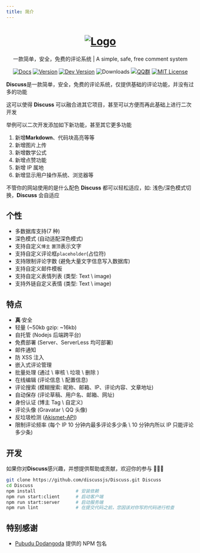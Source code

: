 ```yaml
---
title: 简介
---
```


<h1 align="center"><a href="https://discuss.js.org" target="_blank"><img src="/svg/Logo.svg" alt="Logo"></a></h1>
<p align="center">一款简单，安全，免费的评论系统 | A simple, safe, free comment system</p>

<p align="center">
    <a href="https://discuss.js.org" target="_blank"><img src="https://img.shields.io/badge/Docs-文档-1081c1?logo=read-the-docs" alt="Docs"></a>
    <a href="https://github.com/discussjs/Discuss/releases/"><img src="https://img.shields.io/npm/v/discuss?color=critical&logo=npm" alt="Version"></a>
    <a href="https://github.com/discussjs/Discuss/tree/dev"><img src="https://img.shields.io/github/package-json/v/discussjs/Discuss/dev?color=%231ab1ad&label=dev" alt="Dev Version"></a>
    <img src="https://img.shields.io/npm/dm/discuss" alt="Downloads">
    <a href="https://jq.qq.com/?_wv=1027&k=lh7oS7Xt"><img src="https://img.shields.io/badge/QQ群-343890210-00a4ff?logo=tencent-qq" alt="QQ群"></a>
    <a href="https://github.com/discussjs/Discuss/blob/dev/LICENSE"><img src="https://img.shields.io/npm/l/discuss?color=ee5535" alt="MIT License"></a>
</p>

**Discuss**是一款简单，安全，免费的评论系统，仅提供基础的评论功能，并没有过多的功能

这可以使得 **Discuss** 可以融合进其它项目，甚至可以方便而再此基础上进行二次开发

举例可以二次开发添加如下新功能，甚至其它更多功能

1. 新增**Markdown**、代码块高亮等等
2. 新增图片上传
3. 新增数学公式
4. 新增点赞功能
5. 新增 IP 属地
6. 新增显示用户操作系统、浏览器等

不管你的网站使用的是什么配色 **Discuss** 都可以轻松适应，如: 浅色/深色模式切换，**Discuss** 会自适应

## 个性

- 多数据库支持(7 种)
- 深色模式 (自动适配深色模式)
- 支持自定义`博主` `置顶`表示文字
- 支持自定义评论框`placeholder`(占位符)
- 支持限制评论字数 (避免大量文字信息写入数据库)
- 支持自定义邮件模板
- 支持自定义表情列表 (类型: Text \ image)
- 支持外链自定义表情 (类型: Text \ image)

## 特点

- **真**·安全
- 轻量 (~50kb gzip: ~16kb)
- 自托管 (Nodejs 后端跨平台)
- 免费部署 (Server、ServerLess 均可部署)
- 邮件通知
- 防 XSS 注入
- 嵌入式评论管理
- 批量处理 (通过 \ 审核 \ 垃圾 \ 删除 )
- 在线编辑 (评论信息 \ 配置信息)
- 评论搜索 (模糊搜索: 昵称、邮箱、IP、评论内容、文章地址)
- 自动保存 (评论草稿、用户名、邮箱、网址)
- 身份认证 (博主 Tag \ 自定义)
- 评论头像 (Gravatar \ QQ 头像)
- 反垃圾检测 ([Akismet-API](https://akismet.com/))
- 限制评论频率 (每个 IP 10 分钟内最多评论多少条 \ 10 分钟内所以 IP 只能评论多少条)

## 开发

如果你对**Discuss**感兴趣，并想提供帮助或贡献，欢迎你的参与 🎉🎉🎉

```bash
git clone https://github.com/discussjs/Discuss.git Discuss
cd Discuss
npm install               # 安装依赖
npm run start:client      # 启动客户端
npm run start:server      # 启动服务端
npm run lint              # 在提交代码之前，您因该对你写的代码进行检查
```

## 特别感谢

- [Pubudu Dodangoda](https://github.com/pupudu) 提供的 NPM 包名
